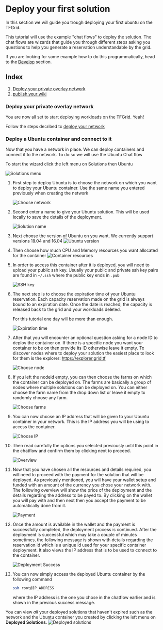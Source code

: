 # Deploy your first solution

In this section we will guide you trough deploying your first ubuntu on the TFGrid.

This tutorial will use the example "chat flows" to deploy the solution. The chat flows are wizards that guide you through different steps asking you questions to help you generate a reservation understandable by the grid.

If you are looking for some example how to do this programmatically, head to the [Develop](code.md) section.

## Index
1. [Deploy your private overlay network](#Deploy-your-private-overlay-network)
2. [publish your wiki](#publish-your-wiki)



### Deploy your private overlay network

You are now all set to start deploying workloads on the TFGrid. Yeah!


Follow the steps decribed to [deploy your network](./getting_started_network.md)




### Deploy a Ubuntu container and connect to it

Now that you have a network in place. We can deploy containers and connect it to the network. To do so we will use the Ubuntu Chat flow

To start the wizard click the left menu on Solutions then Ubuntu

![Solutions menu](./img/./img/adminmenu.png)

1. First step to deploy Ubuntu is to choose the network on which you want to deploy your Ubuntu container. Use the same name you entered previously when creating the network

    ![Choose network](./img/ubuntu_network.png)

2. Second enter a name to give your Ubuntu solution. This will be used locally to save the details of the deployment.

    ![Solution name](./img/ubuntu_solution.png)

3. Next choose the version of Ubuntu on you want. We currently support versions 18.04 and 16.04
    ![Ubuntu version](./img/ubuntu_version.png)

4. Then choose how much CPU and Memory resources you want allocated for the container
    ![Container resources](./img/ubuntu_resources.png)

5. In order to access this container after it is deployed, you will need to upload your public ssh key. Usually your public and private ssh key pairs are found in `~/.ssh` where the public key ends in `.pub`

    ![SSH key](./img/ubuntu_sshkey.png)

6. The next step is to choose the expiration time of your Ubuntu reservation. Each capacity reservation made on the grid is always bound to an expiration date. Once the date is reached, the capacity is released back to the grid and your workloads deleted.

    For this tutorial one day will be more than enough.

    ![Expiration time](./img/chatflow_expiration.png)

7. After that you will encounter an optional question asking for a node ID to deploy the container on. If there is a specific node you want your container to be on then provide its ID otherwise leave it empty. To discover nodes where to deploy your solution the easiest place to look for them is the explorer: https://explorer.grid.tf

    ![Choose node](./img/ubuntu_nodeid.png)

8. If you left the nodeid empty, you can then choose the farms on which the container can be deployed on. The farms are basically a group of nodes where multiple solutions can be deployed on. You can either choose the farm name from the drop down list or leave it empty to randomly choose any farm.

    ![Choose farms](./img/ubuntu_farms2.png)

9. You can now choose an IP address that will be given to your Ubuntu container in your network. This is the IP address you will be using to access the container.

    ![Choose IP](./img/ubuntu_ip.png)

10. Then read carefully the options you selected previously until this point in the chatflow and confirm them by clicking next to proceed.

    ![Overview](./img/ubuntu_overview.png)

11. Now that you have chosen all the resources and details required, you will need to proceed with the payment for the solution that will be deployed. As previously mentioned, you will have your wallet setup and funded with an amount of the currency you chose your network with. The following overview will show the price of the deployment and the details regarding the address to be payed to. By clicking on the wallet you will pay with and then next then you accept the payment to be automatically done from it.

    ![Payment](./img/ubuntu_payments.png)

12. Once the amount is available in the wallet and the payment is successfully completed, the deployment process is continued. After the deployment is successful which may take a couple of minutes sometimes, the following message is shown with details regarding the reservation id which is a unique id used for your specific container deployment. It also views the IP address that is to be used to connect to the container.

    ![Deployment Success](./img/ubuntu_success.png)

13. You can now simply access the deployed Ubuntu container by the following command

    ```bash
    ssh root@IP_ADDRESS
    ```

    where the IP address is the one you chose in the chatflow earlier and is shown in the previous success message.

You can view _all_ your deployed solutions that haven't expired such as the network and the Ubuntu container you created by clicking the left menu on **Deployed Solutions**.
![Deployed solutions](./img/deployed_solutions.png)
